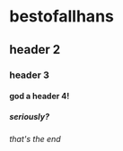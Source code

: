 # bestofallhans

## header 2

### header 3

#### god a header 4! 
##### seriously? 
###### that's the end
